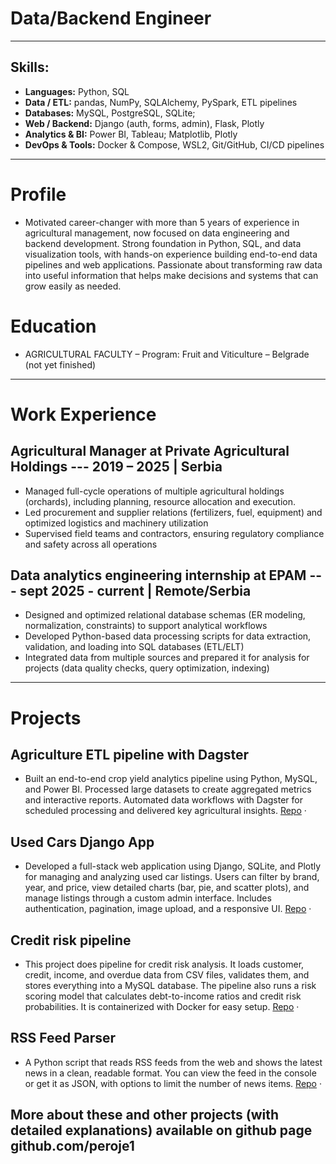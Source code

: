 # Data/Backend Engineer

---

## Skills:
- **Languages:** Python, SQL
- **Data / ETL:** pandas, NumPy, SQLAlchemy, PySpark, ETL pipelines
- **Databases:** MySQL, PostgreSQL, SQLite; 
- **Web / Backend:** Django (auth, forms, admin), Flask, Plotly
- **Analytics & BI:** Power BI, Tableau; Matplotlib, Plotly
- **DevOps & Tools:** Docker & Compose, WSL2, Git/GitHub, CI/CD pipelines

---

# Profile 

- Motivated career-changer with more than 5 years of experience in agricultural management, now focused on data engineering and backend development. Strong foundation in Python, SQL, and data visualization tools, with hands-on experience building end-to-end data pipelines and web applications. Passionate about transforming raw data into useful information that helps make decisions and systems that can grow easily as needed. 

# Education

- AGRICULTURAL FACULTY – Program: Fruit and Viticulture  – Belgrade (not yet finished)

---

# Work Experience

## Agricultural Manager at Private Agricultural Holdings ---          2019 – 2025 | Serbia
- Managed full-cycle operations of multiple agricultural holdings (orchards), including planning, resource allocation and execution.
- Led procurement and supplier relations (fertilizers, fuel, equipment) and optimized logistics and machinery utilization
- Supervised field teams and contractors, ensuring regulatory compliance and safety across all operations

## Data analytics engineering internship at EPAM ---             sept 2025 - current | Remote/Serbia
- Designed and optimized relational database schemas (ER modeling, normalization, constraints) to support analytical workflows
- Developed Python-based data processing scripts for data extraction, validation, and loading into SQL databases (ETL/ELT)
- Integrated data from multiple sources and prepared it for analysis for projects (data quality checks, query optimization, indexing)

---

# Projects

## Agriculture ETL pipeline with Dagster
- Built an end-to-end crop yield analytics pipeline using Python, MySQL, and Power BI. Processed large datasets to create aggregated metrics and interactive reports. Automated data workflows with Dagster for scheduled processing and delivered key agricultural insights.
[Repo](https://github.com/peroje1/agriculture-etl-dagster) · 

## Used Cars Django App
- Developed a full-stack web application using Django, SQLite, and Plotly for managing and analyzing used car listings. Users can filter by brand, year, and price, view detailed charts (bar, pie, and scatter plots), and manage listings through a custom admin interface. Includes authentication, pagination, image upload, and a responsive UI.
[Repo](https://github.com/peroje1/used_cars_django_app) · 

## Credit risk pipeline
- This project does pipeline for credit risk analysis. It loads customer, credit, income, and overdue data from CSV files, validates them, and stores everything into a MySQL database. The pipeline also runs a risk scoring model that calculates debt-to-income ratios and credit risk probabilities. It is containerized with Docker for easy setup.
[Repo](https://github.com/peroje1/credit_risk) · 

## RSS Feed Parser
- A Python script that reads RSS feeds from the web and shows the latest news in a clean, readable format. You can view the feed in the console or get it as JSON, with options to limit the number of news items.
[Repo](https://github.com/peroje1/rss-parser-python) · 

## More about these and other projects (with detailed explanations) available on github page github.com/peroje1
